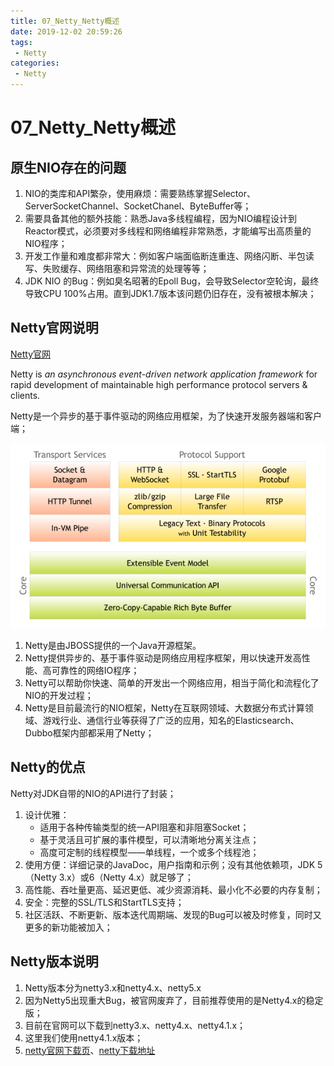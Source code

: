 ```yaml
---
title: 07_Netty_Netty概述
date: 2019-12-02 20:59:26
tags: 
 - Netty
categories:
 - Netty
---
```


# 07_Netty_Netty概述

## 原生NIO存在的问题

1. NIO的类库和API繁杂，使用麻烦：需要熟练掌握Selector、ServerSocketChannel、SocketChanel、ByteBuffer等；
2. 需要具备其他的额外技能：熟悉Java多线程编程，因为NIO编程设计到Reactor模式，必须要对多线程和网络编程非常熟悉，才能编写出高质量的NIO程序；
3. 开发工作量和难度都非常大：例如客户端面临断连重连、网络闪断、半包读写、失败缓存、网络阻塞和异常流的处理等等；
4. JDK NIO 的Bug：例如臭名昭著的Epoll Bug，会导致Selector空轮询，最终导致CPU 100%占用。直到JDK1.7版本该问题仍旧存在，没有被根本解决；



## Netty官网说明

[Netty官网](https://netty.io/)

 Netty is *an asynchronous event-driven network application framework*
for rapid development of maintainable high performance protocol servers & clients. 

Netty是一个异步的基于事件驱动的网络应用框架，为了快速开发服务器端和客户端；

 ![img](07_Netty_Netty%E6%A6%82%E8%BF%B0/components.png) 

1. Netty是由JBOSS提供的一个Java开源框架。
2. Netty提供异步的、基于事件驱动是网络应用程序框架，用以快速开发高性能、高可靠性的网络IO程序；
3. Netty可以帮助你快速、简单的开发出一个网络应用，相当于简化和流程化了NIO的开发过程；
4. Netty是目前最流行的NIO框架，Netty在互联网领域、大数据分布式计算领域、游戏行业、通信行业等获得了广泛的应用，知名的Elasticsearch、Dubbo框架内部都采用了Netty；



## Netty的优点

Netty对JDK自带的NIO的API进行了封装；

1. 设计优雅：
   - 适用于各种传输类型的统一API阻塞和非阻塞Socket；
   - 基于灵活且可扩展的事件模型，可以清晰地分离关注点；
   - 高度可定制的线程模型——单线程，一个或多个线程池；
2. 使用方便：详细记录的JavaDoc，用户指南和示例；没有其他依赖项，JDK 5 （Netty 3.x）或6（Netty 4.x）就足够了；
3. 高性能、吞吐量更高、延迟更低、减少资源消耗、最小化不必要的内存复制；
4. 安全：完整的SSL/TLS和StartTLS支持；
5. 社区活跃、不断更新、版本迭代周期端、发现的Bug可以被及时修复，同时又更多的新功能被加入；



## Netty版本说明

1. Netty版本分为netty3.x和netty4.x、netty5.x
2. 因为Netty5出现重大Bug，被官网废弃了，目前推荐使用的是Netty4.x的稳定版；
3. 目前在官网可以下载到netty3.x、netty4.x、netty4.1.x；
4. 这里我们使用netty4.1.x版本；
5. [netty官网下载页](https://netty.io/downloads.html)、[netty下载地址](https://bintray.com/netty/downloads/netty)






